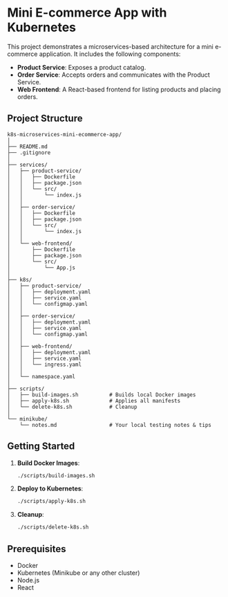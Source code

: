 # Mini E-commerce App with Kubernetes

This project demonstrates a microservices-based architecture for a mini e-commerce application. It includes the following components:

- **Product Service**: Exposes a product catalog.
- **Order Service**: Accepts orders and communicates with the Product Service.
- **Web Frontend**: A React-based frontend for listing products and placing orders.

## Project Structure

```
k8s-microservices-mini-ecommerce-app/
│
├── README.md
├── .gitignore
│
├── services/
│   ├── product-service/
│   │   ├── Dockerfile
│   │   ├── package.json
│   │   └── src/
│   │       └── index.js
│   │
│   ├── order-service/
│   │   ├── Dockerfile
│   │   ├── package.json
│   │   └── src/
│   │       └── index.js
│   │
│   └── web-frontend/
│       ├── Dockerfile
│       ├── package.json
│       └── src/
│           └── App.js
│
├── k8s/
│   ├── product-service/
│   │   ├── deployment.yaml
│   │   ├── service.yaml
│   │   └── configmap.yaml
│   │
│   ├── order-service/
│   │   ├── deployment.yaml
│   │   ├── service.yaml
│   │   └── configmap.yaml
│   │
│   ├── web-frontend/
│   │   ├── deployment.yaml
│   │   ├── service.yaml
│   │   └── ingress.yaml
│   │
│   └── namespace.yaml
│
├── scripts/
│   ├── build-images.sh          # Builds local Docker images
│   ├── apply-k8s.sh             # Applies all manifests
│   └── delete-k8s.sh            # Cleanup
│
└── minikube/
    └── notes.md                 # Your local testing notes & tips
```

## Getting Started

1. **Build Docker Images**:

   ```bash
   ./scripts/build-images.sh
   ```

2. **Deploy to Kubernetes**:

   ```bash
   ./scripts/apply-k8s.sh
   ```

3. **Cleanup**:
   ```bash
   ./scripts/delete-k8s.sh
   ```

## Prerequisites

- Docker
- Kubernetes (Minikube or any other cluster)
- Node.js
- React
